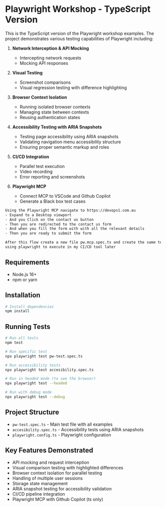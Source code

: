 # Playwright Workshop - TypeScript Version

This is the TypeScript version of the Playwright workshop examples. The project demonstrates various testing capabilities of Playwright including:

1. **Network Interception & API Mocking**
   - Intercepting network requests
   - Mocking API responses

2. **Visual Testing**
   - Screenshot comparisons 
   - Visual regression testing with difference highlighting

3. **Browser Context Isolation**
   - Running isolated browser contexts
   - Managing state between contexts
   - Reusing authentication states

4. **Accessibility Testing with ARIA Snapshots**
   - Testing page accessibility using ARIA snapshots
   - Validating navigation menu accessibility structure
   - Ensuring proper semantic markup and roles

5. **CI/CD Integration**
   - Parallel test execution
   - Video recording
   - Error reporting and screenshots

6. **Playwright MCP**
   - Connect MCP to VSCode and Github Copilot
   - Generate a Black box test cases

```txt
Using the Playwright MCP navigate to https://devops1.com.au
- Expand to a Desktop viewport
- And you Click on the contact us button
- Then you are redirected to the contact us form
- And when you fill the form with with all the relevant details
- Then you are ready to submit the form

After this flow create a new file pw.mcp.spec.ts and create the same test
using playwright to execute in my CI/CD tool later
```

## Requirements

- Node.js 16+ 
- npm or yarn

## Installation

```bash
# Install dependencies
npm install
```

## Running Tests

```bash
# Run all tests
npm test

# Run specific test
npx playwright test pw-test.spec.ts

# Run accessibility tests
npx playwright test accesibility.spec.ts

# Run in headed mode (to see the browser)
npx playwright test --headed

# Run with debug mode
npx playwright test --debug
```

## Project Structure

- `pw-test.spec.ts` - Main test file with all examples
- `accesibility.spec.ts` - Accessibility tests using ARIA snapshots
- `playwright.config.ts` - Playwright configuration

## Key Features Demonstrated

- API mocking and request interception
- Visual comparison testing with highlighted differences
- Browser context isolation for parallel testing
- Handling of multiple user sessions
- Storage state management
- ARIA snapshot testing for accessibility validation
- CI/CD pipeline integration
- Playwright MCP with Github Copilot (ts only)
